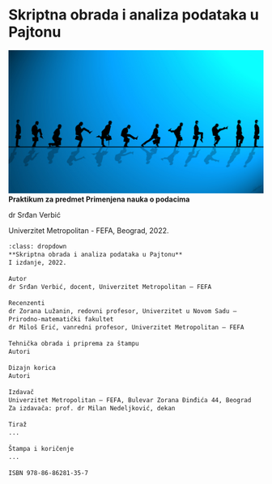 # Skriptna obrada i analiza podataka u Pajtonu
![Silly walk](figures/silly_walk.jpg)
**Praktikum za predmet Primenjena nauka o podacima**

dr Srđan Verbić

Univerzitet Metropolitan - FEFA, Beograd, 2022.



```{admonition} Impresum
:class: dropdown
**Skriptna obrada i analiza podataka u Pajtonu**
I izdanje, 2022.

Autor
dr Srđan Verbić, docent, Univerzitet Metropolitan – FEFA 

Recenzenti
dr Zorana Lužanin, redovni profesor, Univerzitet u Novom Sadu – Prirodno-matematički fakultet
dr Miloš Erić, vanredni profesor, Univerzitet Metropolitan – FEFA

Tehnička obrada i priprema za štampu 
Autori

Dizajn korica
Autori

Izdavač
Univerzitet Metropolitan – FEFA, Bulevar Zorana Đinđića 44, Beograd
Za izdavača: prof. dr Milan Nedeljković, dekan

Tiraž
...

Štampa i koričenje
...

ISBN 978-86-86281-35-7
```

```python

```
